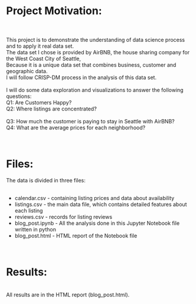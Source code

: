 # Project Motivation:
<br/><br/>
This project is to demonstrate the understanding of data science process and to apply it real data set.<br/>
The data set I chose is provided by AirBNB, the house sharing company for the West Coast City of Seattle,<br/>
Because it is a unique data set that combines business, customer and geographic data.<br/>
I will follow CRISP-DM process in the analysis of this data set.<br/>
<br/>
I will do some data exploration and visualizations to answer the following questions:<br/>
  Q1: Are Customers Happy?<br/>
  Q2: Where listings are concentrated?<br/>  
  Q3: How much the customer is paying to stay in Seattle with AirBNB?<br/>
  Q4: What are the average prices for each neighborhood?<br/>
<br/><br/>
# Files:
The data is divided in three files:<br/>
<br/>
* calendar.csv - containing listing prices and data about availability<br/>
* listings.csv - the main data file, which contains detailed features about each listing<br/>
* reviews.csv - records for listing reviews<br/>
* blog_post.ipynb - All the analysis done in this Jupyter Notebook file written in python<br/>
* blog_post.html - HTML report of the Notebook file<br/>
<br/><br/>
# Results:
<br/>
All results are in the HTML report (blog_post.html).<br/>
